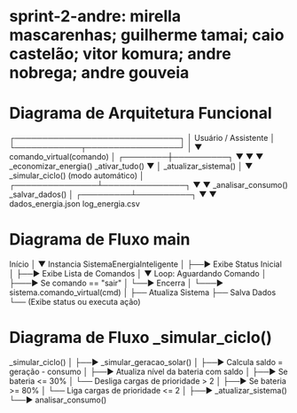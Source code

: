 # sprint-2-andre: mirella mascarenhas; guilherme tamai; caio castelão; vitor komura; andre nobrega; andre gouveia
# Diagrama de Arquitetura Funcional
┌──────────────────────────────┐
│      Usuário / Assistente    │
└────────────┬─────────────────┘
             │
             ▼
   comando_virtual(comando)
             │
    ┌────────┼──────────┐
    ▼        ▼          ▼
_economizar_energia()   _ativar_tudo()
    ▼                   │
 _atualizar_sistema()   │
                        ▼
         _simular_ciclo() (modo automático)
                        │
        ┌───────────────┴───────────────┐
        ▼                               ▼
_analisar_consumo()           _salvar_dados()
                                        │
                              ┌─────────┴──────────┐
                              ▼                    ▼
                 dados_energia.json         log_energia.csv

# Diagrama de Fluxo __main__

Início
  │
  ▼
Instancia SistemaEnergiaInteligente
  │
  ├──► Exibe Status Inicial
  │
  ├──► Exibe Lista de Comandos
  │
  ▼
Loop: Aguardando Comando
  │
  ├───► Se comando == "sair"
  │         └──► Encerra
  │
  └───► sistema.comando_virtual(cmd)
              │
              ├── Atualiza Sistema
              ├── Salva Dados
              └── (Exibe status ou executa ação)

# Diagrama de Fluxo _simular_ciclo()

_simular_ciclo()
  │
  ├──► _simular_geracao_solar()
  │
  ├──► Calcula saldo = geração - consumo
  │
  ├──► Atualiza nível da bateria com saldo
  │
  ├──► Se bateria <= 30%
  │         └── Desliga cargas de prioridade > 2
  │
  ├──► Se bateria >= 80%
  │         └── Liga cargas de prioridade <= 2
  │
  ├──► _atualizar_sistema()
  └──► analisar_consumo()

